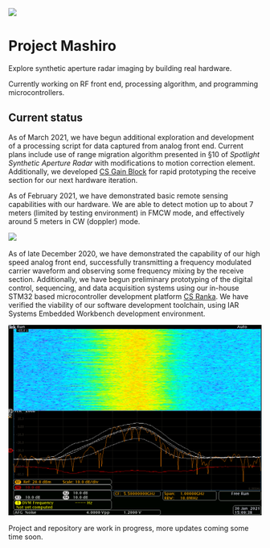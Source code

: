 ![](images/mashiro-fs-block3-cover3-full-compressed.jpg) 

# Project Mashiro 

Explore synthetic aperture radar imaging by building real hardware. 

Currently working on RF front end, processing algorithm, and programming microcontrollers. 

## Current status 

As of March 2021, we have begun additional exploration and development of a processing script for data captured from analog front end. Current plans include use of range migration algorithm presented in §10 of *Spotlight Synthetic Aperture Radar* with modifications to motion correction element. Additionally, we developed [CS Gain Block](https://github.com/criterionsignalworks/gain-block) for rapid prototyping the receive section for our next hardware iteration. 

As of February 2021, we have demonstrated basic remote sensing capabilities with our hardware. We are able to detect motion up to about 7 meters (limited by testing environment) in FMCW mode, and effectively around 5 meters in CW (doppler) mode. 

![](testing/mfs-testing-setup.jpg)

As of late December 2020, we have demonstrated the capability of our high speed analog front end, successfully transmitting a frequency modulated carrier waveform and observing some frequency mixing by the receive section. Additionally, we have begun preliminary prototyping of the digital control, sequencing, and data acquisition systems using our in-house STM32 based microcontroller development platform [CS Ranka](https://github.com/criterionsignalworks/ranka). We have verified the viability of our software development toolchain, using IAR Systems Embedded Workbench development environment. 

![](testing/tek0049.png) 

Project and repository are work in progress, more updates coming some time soon. 
